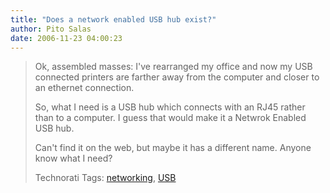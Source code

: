 ```yaml
---
title: "Does a network enabled USB hub exist?"
author: Pito Salas
date: 2006-11-23 04:00:23
---
```


>
> Ok, assembled masses: I've rearranged my office and now my USB connected
> printers are farther away from the computer and closer to an ethernet
> connection.
>
> So, what I need is a USB hub which connects with an RJ45 rather than to a
> computer. I guess that would make it a Netwrok Enabled USB hub.
>
> Can't find it on the web, but maybe it has a different name. Anyone know
> what I need?  
>
>
> Technorati Tags: [networking](<http://www.technorati.com/tag/networking>),
> [USB](<http://www.technorati.com/tag/USB>)


